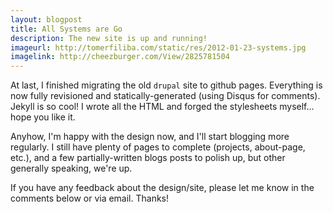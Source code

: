 ```yaml
---
layout: blogpost
title: All Systems are Go
description: The new site is up and running!
imageurl: http://tomerfiliba.com/static/res/2012-01-23-systems.jpg
imagelink: http://cheezburger.com/View/2825781504 
---
```


At last, I finished migrating the old `drupal` site to github pages. Everything is now fully
revisioned and statically-generated (using Disqus for comments). Jekyll is so cool! I wrote all 
the HTML and forged the stylesheets myself... hope you like it. 

Anyhow, I'm happy with the design now, and I'll start blogging more regularly. I still have 
plenty of pages to complete (projects, about-page, etc.), and a few partially-written blogs
posts to polish up, but other generally speaking, we're up.

If you have any feedback about the design/site, please let me know in the comments below or 
via email. Thanks!
